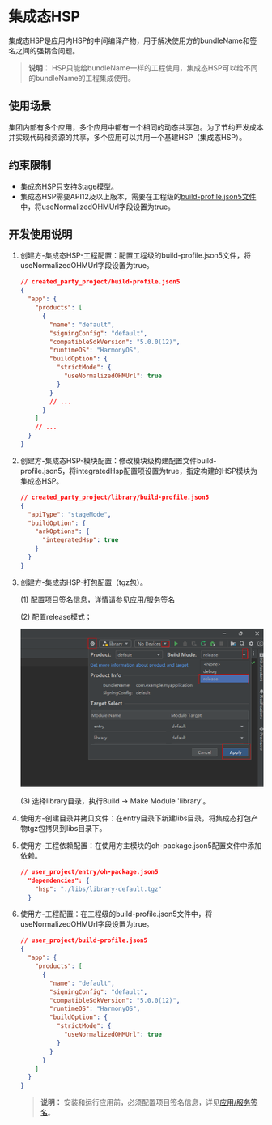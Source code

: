 # 集成态HSP

集成态HSP是应用内HSP的中间编译产物，用于解决使用方的bundleName和签名之间的强耦合问题。
> **说明：** 
> HSP只能给bundleName一样的工程使用，集成态HSP可以给不同的bundleName的工程集成使用。

## 使用场景
集团内部有多个应用，多个应用中都有一个相同的动态共享包。为了节约开发成本并实现代码和资源的共享，多个应用可以共用一个基建HSP（集成态HSP）。

## 约束限制
- 集成态HSP只支持[Stage模型](application-package-structure-stage.md)。
- 集成态HSP需要API12及以上版本，需要在工程级的[build-profile.json5文件](https://developer.huawei.com/consumer/cn/doc/harmonyos-guides/ide-hvigor-build-profile-app)中，将useNormalizedOHMUrl字段设置为true。

## 开发使用说明
1. 创建方-集成态HSP-工程配置：配置工程级的build-profile.json5文件，将useNormalizedOHMUrl字段设置为true。

    ```json
    // created_party_project/build-profile.json5
    {
      "app": {
        "products": [
          {
            "name": "default",
            "signingConfig": "default",
            "compatibleSdkVersion": "5.0.0(12)",
            "runtimeOS": "HarmonyOS",
            "buildOption": {
              "strictMode": {
                "useNormalizedOHMUrl": true
              }
            }
            // ...
          }
        ]
        // ...
      }
    }
    ```
2. 创建方-集成态HSP-模块配置：修改模块级构建配置文件build-profile.json5，将integratedHsp配置项设置为true，指定构建的HSP模块为集成态HSP。

    ```json
    // created_party_project/library/build-profile.json5
    {
      "apiType": "stageMode",
      "buildOption": {
        "arkOptions": {
          "integratedHsp": true
        }
      }
    }
    ```

3. 创建方-集成态HSP-打包配置（tgz包）。

    (1) 配置项目签名信息，详情请参见[应用/服务签名](https://developer.huawei.com/consumer/cn/doc/harmonyos-guides/ide-signing)

    (2) 配置release模式；

    ![](./figures/ide-release-setting.png)

    (3) 选择library目录，执行Build -> Make Module 'library'。

4. 使用方-创建目录并拷贝文件：在entry目录下新建libs目录，将集成态打包产物tgz包拷贝到libs目录下。

5. 使用方-工程依赖配置：在使用方主模块的oh-package.json5配置文件中添加依赖。

    ```json
    // user_project/entry/oh-package.json5
      "dependencies": {
        "hsp": "./libs/library-default.tgz"
      }
    ```

6. 使用方-工程配置：在工程级的build-profile.json5文件中，将useNormalizedOHMUrl字段设置为true。
    ```json
    // user_project/build-profile.json5
    {
      "app": {
        "products": [
          {
            "name": "default",
            "signingConfig": "default",
            "compatibleSdkVersion": "5.0.0(12)",
            "runtimeOS": "HarmonyOS",
            "buildOption": {
              "strictMode": {
                "useNormalizedOHMUrl": true
              }
            }
          }
        ]
      }
    }
    ```
    > **说明：** 
    > 安装和运行应用前，必须配置项目签名信息，详见[应用/服务签名](https://developer.huawei.com/consumer/cn/doc/harmonyos-guides/ide-signing)。